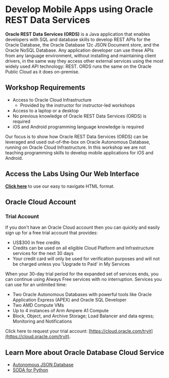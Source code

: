 # Develop Mobile Apps using Oracle REST Data Services

**Oracle REST Data Services (ORDS)** is a Java application that enables developers with SQL and database skills to develop REST APIs for the Oracle Database, the Oracle Database 12c JSON Document store, and the Oracle NoSQL Database. Any application developer can use these APIs from any language environment, without installing and maintaining client drivers, in the same way they access other external services using the most widely used API technology: REST. ORDS runs the same on the Oracle Public Cloud as it does on-premise.

## Workshop Requirements

* Access to Oracle Cloud Infrastructure
    * Provided by the instructor for instructor-led workshops
* Access to a laptop or a desktop
* No previous knowledge of Oracle REST Data Services (ORDS) is required
* iOS and Android programming language knowledge is required

Our focus is to show how Oracle REST Data Services (ORDS) can be leveraged and used out-of-the-box on Oracle Autonomous Database, running on Oracle Cloud Infrastructure. In this workshop we are not teaching programming skills to develop mobile applications for iOS and Android.

## Access the Labs Using Our Web Interface

**[Click here](https://oracle-livelabs.github.io/pts/ords-mobile/workshops/freetier/index.html)** to use our easy to navigate HTML format.

[comment]: <> (https://oracle.github.io/learning-library/data-management-library/autonomous-database/developer/ords-mobile/index.html LiveLabs link)

## Oracle Cloud Account

### Trial Account

If you don't have an Oracle Cloud account then you can quickly and easily sign up for a free trial account that provides:
- US$300 in free credits
- Credits can be used on all eligible Cloud Platform and Infrastructure services for the next 30 days
- Your credit card will only be used for verification purposes and will not be charged unless you 'Upgrade to Paid' in My Services

When your 30-day trial period for the expanded set of services ends, you can continue using Always Free services with no interruption. Services you can use for an unlimited time:

- Two Oracle Autonomous Databases with powerful tools like Oracle Application Express (APEX) and Oracle SQL Developer
- Two AMD Compute VMs
- Up to 4 instances of Arm Ampere A1 Compute
- Block, Object, and Archive Storage; Load Balancer and data egress; Monitoring and Notifications


Click here to request your trial account: [https://cloud.oracle.com/tryit](https://cloud.oracle.com/tryit).

## Learn More about Oracle Database Cloud Service

- [Autonomous JSON Database](https://docs.oracle.com/en/cloud/paas/autonomous-json-database/ajdug/autonomous-json-database.html)
- [SODA for Python](https://docs.oracle.com/en/database/oracle/simple-oracle-document-access/python/index.html)
